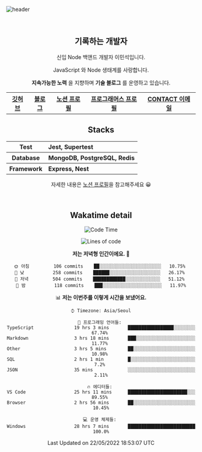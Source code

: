 ![header](https://capsule-render.vercel.app/api?type=rect&fontColor=f5f6fa&color=192a56&height=220&section=header&text=MinSeok%20Lee&fontSize=40)

&nbsp;

<h2 font-size="20px" align="center"> 기록하는 개발자 </h2>

<div align="center">
  
  <p>신입 Node 백앤드 개발자 이민석입니다.</p>
  <p>JavaScript 와 Node 생태계를 사랑합니다.</p>
  <p><strong>지속가능한 노력</strong> 을 지향하며 <strong>기술 블로그</strong> 를 운영하고 있습니다.</p>
  
  <p></p>
  <table>
    <tr>
      <th>
          <a href="https://github.com/unchaptered"> 깃허브 </a>
      </th>
      <th>
          <a href="https://velog.io/@unchapterd"> 블로그 </a>
      </th>
      <th>
          <a href="https://www.notion.so/9cf275a5af0441529ba7ba43f0d51f40"> 노션 프로필 </a>
      </th>
      <th>
          <a href="https://programmers.co.kr/pr/workstation19961002_3722"> 프로그래머스 프로필 </a>
      </th>
      <th>
          <a href="workstation19961002@gamil.com"> CONTACT 이메일 </a>
      </th>
    </tr>
  </table>
 

<h2 font-size="20px" align="center"> Stacks </h2>

<div align="center">
  <table font-weight="100">
    <tr>
      <th>Test</th>
      <th align="left">Jest, Supertest</th>
    </tr>
    <tr>
      <th>Database</th>
      <th align="left">MongoDB, PostgreSQL, Redis</th>
    </tr>
    <tr>
      <th>Framework</th>
      <th align="left">Express, Nest</th>
    </tr>
  </table>
  
  <footer> 자세한 내용은 <a href="https://band-queen-769.notion.site/9cf275a5af0441529ba7ba43f0d51f40">노션 프로필</a>을 참고해주세요 😀 </footer>
  
</div>
  
&nbsp;

<h2 font-size="20px" align="center"> Wakatime detail </h2>

<div align="center">

<!--START_SECTION:waka-->
![Code Time](http://img.shields.io/badge/Code%20Time-0%20secs-blue)

![Lines of code](https://img.shields.io/badge/%EC%A0%80%EB%8A%94%20%EC%97%AC%ED%83%9C%EA%B9%8C%EC%A7%80%20-839%20Thousand%20%EC%A4%84%EC%9D%98%20%EC%BD%94%EB%93%9C%EB%A5%BC%20%EC%9E%91%EC%84%B1%ED%96%88%EC%96%B4%EC%9A%94.-blue)

**저는 저녁형 인간이에요. 🦉** 

```text
🌞 아침         106 commits    ██░░░░░░░░░░░░░░░░░░░░░░░   10.75% 
🌆 낮　         258 commits    ██████░░░░░░░░░░░░░░░░░░░   26.17% 
🌃 저녁         504 commits    ████████████░░░░░░░░░░░░░   51.12% 
🌙 밤　         118 commits    ███░░░░░░░░░░░░░░░░░░░░░░   11.97%

```


📊 **저는 이번주를 이렇게 시간을 보냈어요.** 

```text
⌚︎ Timezone: Asia/Seoul

💬 프로그래밍 언어들: 
TypeScript               19 hrs 3 mins       █████████████████░░░░░░░░   67.74% 
Markdown                 3 hrs 18 mins       ███░░░░░░░░░░░░░░░░░░░░░░   11.77% 
Other                    3 hrs 5 mins        ██░░░░░░░░░░░░░░░░░░░░░░░   10.98% 
SQL                      2 hrs 1 min         █░░░░░░░░░░░░░░░░░░░░░░░░   7.2% 
JSON                     35 mins             ░░░░░░░░░░░░░░░░░░░░░░░░░   2.11%

🔥 에디터들: 
VS Code                  25 hrs 11 mins      ██████████████████████░░░   89.55% 
Browser                  2 hrs 56 mins       ██░░░░░░░░░░░░░░░░░░░░░░░   10.45%

💻 운영 체제들: 
Windows                  28 hrs 7 mins       █████████████████████████   100.0%

```


 Last Updated on 22/05/2022 18:53:07 UTC
<!--END_SECTION:waka-->
  
</div>

